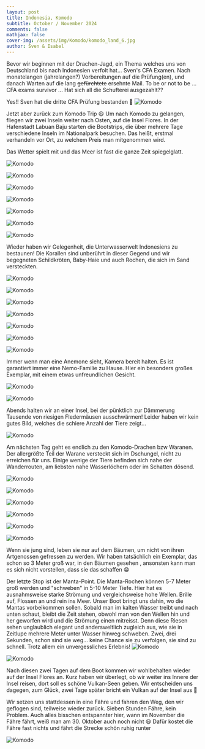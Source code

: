```yaml
---
layout: post
title: Indonesia, Komodo
subtitle: October / November 2024
comments: false
mathjax: false
cover-img: /assets/img/Komodo/komodo_land_6.jpg
author: Sven & Isabel
---
```

Bevor wir beginnen mit der Drachen-Jagd, ein Thema welches uns von Deutschland bis nach Indonesien verfolt hat... Sven's CFA Examen. 
Nach monatelangen (jahrelangen?) Vorbereitungen auf die Prüfung(en), und danach Warten auf die lang  ~~gefürchtete~~ ersehnte Mail. To be or not to be ... CFA exams survivor ...
Hat sich all die Schufterei ausgezahlt??

Yes!! Sven hat die dritte CFA Prüfung bestanden 🙌 
![Komodo](/assets/img/Komodo/cfa_pass.jpg)


Jetzt aber zurück zum Komodo Trip 😃
Um nach Komodo zu gelangen, fliegen wir zwei Inseln weiter nach Osten, auf die Insel Flores. 
In der Hafenstadt Labuan Baju starten die Bootstrips, die über mehrere Tage verschiedene Inseln im Nationalpark besuchen. 
Das heißt, erstmal verhandeln vor Ort, zu welchem Preis man mitgenommen wird.

Das Wetter spielt mit und das Meer ist fast die ganze Zeit spiegelglatt. 

![Komodo](/assets/img/Komodo/komodo_land_1.jpg)

![Komodo](/assets/img/Komodo/komodo_land_2.jpg)

![Komodo](/assets/img/Komodo/komodo_land_3.jpg)

![Komodo](/assets/img/Komodo/komodo_land_5.jpg)

![Komodo](/assets/img/Komodo/komodo_land_4.jpg)

![Komodo](/assets/img/Komodo/komodo_land_8.jpg)

![Komodo](/assets/img/Komodo/komodo_land_6.jpg)


Wieder haben wir Gelegenheit, die Unterwasserwelt Indonesiens zu bestaunen! 
Die Korallen sind unberührt in dieser Gegend und wir begegneten Schildkröten, Baby-Haie und auch Rochen, die sich im Sand versteckten.

![Komodo](/assets/img/Komodo/komodo_underwater_1.JPG)

![Komodo](/assets/img/Komodo/komodo_underwater_2.JPG)

![Komodo](/assets/img/Komodo/komodo_underwater_3.JPG)

![Komodo](/assets/img/Komodo/komodo_underwater_4.JPG)

![Komodo](/assets/img/Komodo/komodo_underwater_turtle_1.jpg)

![Komodo](/assets/img/Komodo/komodo_underwater_turtle_2.jpg)

![Komodo](/assets/img/Komodo/komdo_underwater_small_ray.JPG)

Immer wenn man eine Anemone sieht, Kamera bereit halten. Es ist garantiert immer eine Nemo-Familie zu Hause. Hier ein besonders großes Exemplar, mit einem etwas unfreundlichen Gesicht.

![Komodo](/assets/img/Komodo/komodo_underwater_5.JPG)

![Komodo](/assets/img/Komodo/komodo_underwater_6.JPG)

Abends halten wir an einer Insel, bei der pünktlich zur Dämmerung Tausende von riesigen Fledermäusen ausschwärmen! 
Leider haben wir kein gutes Bild, welches die schiere Anzahl der Tiere zeigt... 

![Komodo](/assets/img/Komodo/komodo_land_bats.jpg)

Am nächsten Tag geht es endlich zu den Komodo-Drachen bzw Waranen. Der allergrößte Teil der Warane versteckt sich im Dschungel, nicht zu erreichen für uns. 
Einige wenige der Tiere befinden sich nahe der Wanderrouten, am liebsten nahe Wasserlöchern oder im Schatten dösend.

![Komodo](/assets/img/Komodo/komodo_land_7.jpg)

![Komodo](/assets/img/Komodo/komodo_dragon_1.jpg)

![Komodo](/assets/img/Komodo/komodo_dragon_2.jpg)

![Komodo](/assets/img/Komodo/komodo_dragon_3.jpg)

![Komodo](/assets/img/Komodo/komodo_dragon_4.jpg)

![Komodo](/assets/img/Komodo/komodo_dragon_5.jpg)

Wenn sie jung sind, leben sie nur auf dem Bäumen, um nicht von ihren Artgenossen gefressen zu werden. Wir haben tatsächlich ein Exemplar, das schon so 3 Meter groß war, in den Bäumen gesehen , ansonsten kann man es sich nicht vorstellen, dass sie das schaffen 😁


Der letzte Stop ist der Manta-Point. Die Manta-Rochen können 5-7 Meter groß werden und "schweben" in 5-10 Meter Tiefe.
Hier hat es ausnahmsweise starke Strömung und vergleichsweise hohe Wellen. Brille auf, Flossen an und rein ins Meer. 
Unser Boot bringt uns dahin, wo die Mantas vorbeikommen sollen. 
Sobald man im kalten Wasser treibt und nach unten schaut, bleibt die Zeit stehen, obwohl man von den Wellen hin und her geworfen wird und die Strömung einen mitreisst. 
Denn diese Riesen sehen unglaublich elegant und andersweltlich zugleich aus, wie sie in Zeitlupe mehrere Meter unter Wasser hinweg schweben. Zwei, drei Sekunden, schon sind sie weg… keine Chance sie zu verfolgen, sie sind zu schnell.
Trotz allem ein unvergessliches Erlebnis!
![Komodo](/assets/img/Komodo/komodo_underwater_manta_1.jpg)

![Komodo](/assets/img/Komodo/komodo_underwater_manta_2.jpg)

Nach diesen zwei Tagen auf dem Boot kommen wir wohlbehalten wieder auf der Insel Flores an. Kurz haben wir überlegt, ob wir weiter ins Innere der Insel reisen, dort soll es schöne Vulkan-Seen geben. Wir entscheiden uns dagegen, zum Glück, zwei Tage später bricht ein Vulkan auf der Insel aus 🙈

Wir setzen uns stattdessen in eine Fähre und fahren den Weg, den wir geflogen sind, teilweise wieder zurück. Sieben Stunden Fähre, kein Problem. Auch alles bisschen entspannter hier, wann im November die Fähre fährt, weiß man am 30. Oktober auch noch nicht 😃 Dafür kostet die Fähre fast nichts und fährt die Strecke schön ruhig runter

![Komodo](/assets/img/Komodo/komodo_land_9.jpg)


